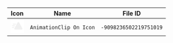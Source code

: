 | Icon | Name | File ID |
| ---  | ---  | ---     |
| ![](AnimationClip%20On%20Icon.png) | `AnimationClip On Icon` | `-9098236502219751019` |

